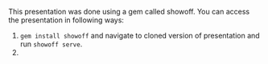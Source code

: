 This presentation was done using a gem called showoff. You can access the presentation
in following ways:

1. `gem install showoff` and navigate to cloned version of presentation and run `showoff serve`.
2. 
